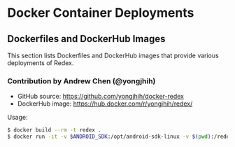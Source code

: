 # Docker Container Deployments

## Dockerfiles and DockerHub Images

This section lists Dockerfiles and DockerHub images that provide various
deployments of Redex.

### Contribution by Andrew Chen (@yongjhih)
* GitHub source: https://github.com/yongjhih/docker-redex
* DockerHub image: https://hub.docker.com/r/yongjhih/redex/

Usage:
```sh
$ docker build --rm -t redex .
$ docker run -it -v $ANDROID_SDK:/opt/android-sdk-linux -v $(pwd):/redex redex redex path/to/your.apk -o path/to/output.apk
```
